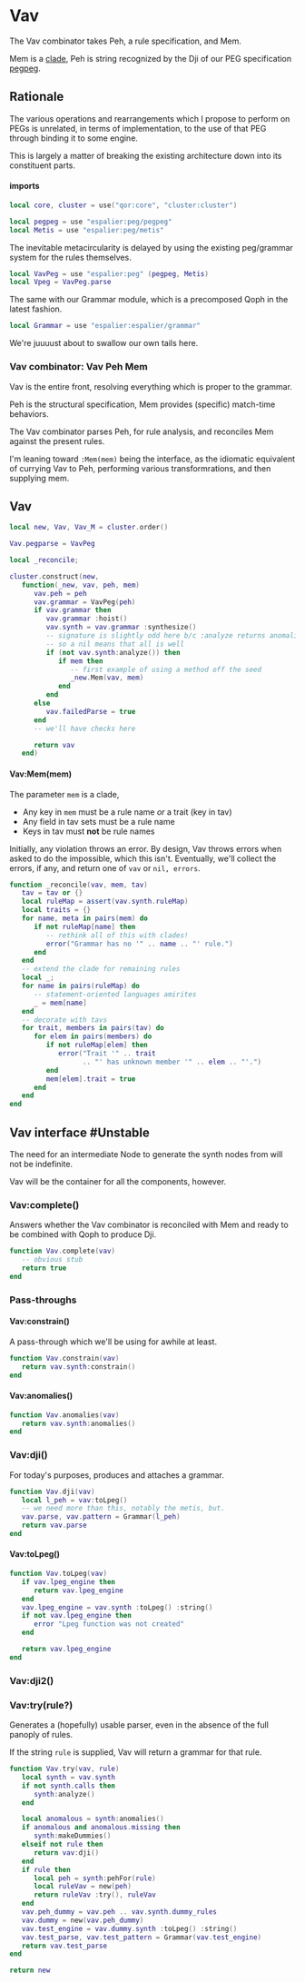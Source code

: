 # Vav

  The Vav combinator takes Peh, a rule specification, and Mem\.

Mem is a [clade](https://gitlab.com/special-circumstance//cluster/-/blob/trunk/doc/md/clade.md), Peh is string recognized by the Dji
of our PEG specification [pegpeg](https://gitlab.com/special-circumstance/espalier/-/blob/trunk/doc/md/peg/pegpeg.md)\.



## Rationale

  The various operations and rearrangements which I propose to perform on
PEGs is unrelated, in terms of implementation, to the use of that PEG through
binding it to some engine\.

This is largely a matter of breaking the existing architecture down into its
constituent parts\.


#### imports

```lua
local core, cluster = use("qor:core", "cluster:cluster")

local pegpeg = use "espalier:peg/pegpeg"
local Metis = use "espalier:peg/metis"
```

The inevitable metacircularity is delayed by using the existing peg/grammar
system for the rules themselves\.

```lua
local VavPeg = use "espalier:peg" (pegpeg, Metis)
local Vpeg = VavPeg.parse
```

The same with our Grammar module, which is a precomposed Qoph in the latest
fashion\.

```lua
local Grammar = use "espalier:espalier/grammar"
```

We're juuuust about to swallow our own tails here\.


### Vav combinator: Vav Peh Mem

Vav is the entire front, resolving everything which is proper to the grammar\.

Peh is the structural specification, Mem provides \(specific\) match\-time
behaviors\.

The Vav combinator parses Peh, for rule analysis, and reconciles Mem
against the present rules\.

I'm leaning toward `:Mem(mem)` being the interface, as the idiomatic
equivalent of currying Vav to Peh, performing various transformrations, and
then supplying mem\.


## Vav

```lua
local new, Vav, Vav_M = cluster.order()

Vav.pegparse = VavPeg

local _reconcile;

cluster.construct(new,
   function(_new, vav, peh, mem)
      vav.peh = peh
      vav.grammar = VavPeg(peh)
      if vav.grammar then
         vav.grammar :hoist()
         vav.synth = vav.grammar :synthesize()
         -- signature is slightly odd here b/c :analyze returns anomalies
         -- so a nil means that all is well
         if (not vav.synth:analyze()) then
            if mem then
               -- first example of using a method off the seed
               _new.Mem(vav, mem)
            end
         end
      else
         vav.failedParse = true
      end
      -- we'll have checks here

      return vav
   end)
```


#### Vav:Mem\(mem\)

  The parameter `mem` is a clade,

  -  Any key in `mem` must be a rule name *or* a trait \(key in tav\)
  -  Any field in tav sets must be a rule name
  -  Keys in tav must **not** be rule names


Initially, any violation throws an error\.  By design, Vav throws errors when
asked to do the impossible, which this isn't\.  Eventually, we'll collect the
errors, if any, and return one of `vav` or `nil, errors`\.

```lua
function _reconcile(vav, mem, tav)
   tav = tav or {}
   local ruleMap = assert(vav.synth.ruleMap)
   local traits = {}
   for name, meta in pairs(mem) do
      if not ruleMap[name] then
         -- rethink all of this with clades!
         error("Grammar has no '" .. name .. "' rule.")
      end
   end
   -- extend the clade for remaining rules
   local _;
   for name in pairs(ruleMap) do
      -- statement-oriented languages amirites
      _ = mem[name]
   end
   -- decorate with tavs
   for trait, members in pairs(tav) do
      for elem in pairs(members) do
         if not ruleMap[elem] then
            error("Trait '" .. trait
                  .. "' has unknown member '" .. elem .. "'.")
         end
         mem[elem].trait = true
      end
   end
end
```



## Vav interface \#Unstable

The need for an intermediate Node to generate the synth nodes from will not
be indefinite\.

Vav will be the container for all the components, however\.


### Vav:complete\(\)

Answers whether the Vav combinator is reconciled with Mem and ready to be
combined with Qoph to produce Dji\.


```lua
function Vav.complete(vav)
   -- obvious stub
   return true
end
```


### Pass\-throughs


#### Vav:constrain\(\)

A pass\-through which we'll be using for awhile at least\.

```lua
function Vav.constrain(vav)
   return vav.synth:constrain()
end
```


#### Vav:anomalies\(\)

```lua
function Vav.anomalies(vav)
   return vav.synth:anomalies()
end
```


### Vav:dji\(\)

For today's purposes, produces and attaches a grammar\.

```lua
function Vav.dji(vav)
   local l_peh = vav:toLpeg()
   -- we need more than this, notably the metis, but.
   vav.parse, vav.pattern = Grammar(l_peh)
   return vav.parse
end
```


#### Vav:toLpeg\(\)

```lua
function Vav.toLpeg(vav)
   if vav.lpeg_engine then
      return vav.lpeg_engine
   end
   vav.lpeg_engine = vav.synth :toLpeg() :string()
   if not vav.lpeg_engine then
      error "Lpeg function was not created"
   end

   return vav.lpeg_engine
end
```


### Vav:dji2\(\)




### Vav:try\(rule?\)

Generates a \(hopefully\) usable parser, even in the absence of the full
panoply of rules\.

If the string `rule` is supplied, Vav will return a grammar for that rule\.

```lua
function Vav.try(vav, rule)
   local synth = vav.synth
   if not synth.calls then
      synth:analyze()
   end

   local anomalous = synth:anomalies()
   if anomalous and anomalous.missing then
      synth:makeDummies()
   elseif not rule then
      return vav:dji()
   end
   if rule then
      local peh = synth:pehFor(rule)
      local ruleVav = new(peh)
      return ruleVav :try(), ruleVav
   end
   vav.peh_dummy = vav.peh .. vav.synth.dummy_rules
   vav.dummy = new(vav.peh_dummy)
   vav.test_engine = vav.dummy.synth :toLpeg() :string()
   vav.test_parse, vav.test_pattern = Grammar(vav.test_engine)
   return vav.test_parse
end
```

```lua
return new
```

